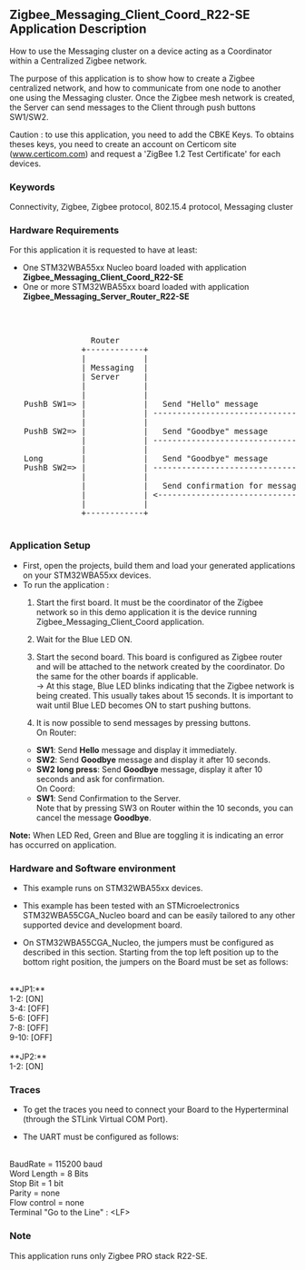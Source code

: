 ## __Zigbee_Messaging_Client_Coord_R22-SE Application Description__

How to use the Messaging cluster on a device acting as a Coordinator within a Centralized Zigbee network.

The purpose of this application is to show how to create a Zigbee centralized network, and how to communicate from one node to another one using the Messaging cluster. Once the Zigbee mesh network is created, the Server can send messages to the Client through push buttons SW1/SW2.

Caution : to use this application, you need to add the CBKE Keys. To obtains theses keys, you need to create an account on Certicom site (www.certicom.com) and request a 'ZigBee 1.2 Test Certificate' for each devices.

### __Keywords__

Connectivity, Zigbee, Zigbee protocol, 802.15.4 protocol, Messaging cluster  

### __Hardware Requirements__

For this application it is requested to have at least:

* One STM32WBA55xx Nucleo board loaded with application **Zigbee_Messaging_Client_Coord_R22-SE**
* One or more STM32WBA55xx board loaded with application **Zigbee_Messaging_Server_Router_R22-SE**
</br>

<pre>
	
                 Router                                               Coord.
               +------------+                                      +------------+
               |            |                                      |            |
               | Messaging  |                                      | Messaging  |       
               | Server     |                                      | Client     | 
               |            |                                      |            |
               |            |                                      |            |
   PushB SW1=> |            |   Send "Hello" message               |            |=> immediate display
               |            | -----------------------------------> |            | 
               |            |                                      |            |
   PushB SW2=> |            |   Send "Goodbye" message             |            |=> display after 10 seconds
			   |            | -----------------------------------> |            |
			   |            |                                      |            |
   Long 	   |            |   Send "Goodbye" message             |            |
   PushB SW2=> |            | -----------------------------------> |            |=> display after 10 seconds and ask for confirmation
			   |            |                                      |            |
			   |            |   Send confirmation for message ID x |            |
			   |            | <----------------------------------- |            |<= PushB SW1
			   |            |                                      |            |
               +------------+                                      +------------+

</pre> 

### __Application Setup__

* First, open the projects, build them and load your generated applications on your STM32WBA55xx devices.
* To run the application :
	1. Start the first board. It must be the coordinator of the Zigbee network so in this demo application it is the device running Zigbee_Messaging_Client_Coord application.  

	2. Wait for the Blue LED ON.  

	3. Start the second board. This board is configured as Zigbee router and will be attached to the network created by the coordinator.
Do the same for the other boards if applicable.  
&rarr; At this stage, Blue LED blinks indicating that the Zigbee network is being created. This usually takes about 15 seconds. It is important to wait until Blue LED becomes ON to start pushing buttons.  

	4. It is now possible to send messages by pressing buttons.   
On Router:  
	* **SW1**: Send **Hello** message and display it immediately.     
	* **SW2**: Send **Goodbye** message and display it after 10 seconds.    
	* **SW2 long press**: Send **Goodbye** message, display it after 10 seconds and ask for confirmation.  
On Coord:  
	* **SW1**: Send Confirmation to the Server.  
Note that by pressing SW3 on Router within the 10 seconds, you can cancel the message **Goodbye**.  
 

**Note:** When LED Red, Green and Blue are toggling it is indicating an error has occurred on application.

### __Hardware and Software environment__

* This example runs on STM32WBA55xx devices.  

* This example has been tested with an STMicroelectronics STM32WBA55CGA_Nucleo board and can be easily tailored to any other supported device and development board.  

* On STM32WBA55CGA_Nucleo, the jumpers must be configured as described in this section. Starting from the top left position up to the bottom right position, the jumpers on the Board must be set as follows:
<br>    
**JP1:**</br>
1-2:  [ON]</br>
3-4:  [OFF]</br>
5-6:  [OFF]</br>
7-8:  [OFF]</br>
9-10: [OFF]</br>
<br>
**JP2:**</br>
1-2:  [ON]  

### __Traces__

* To get the traces you need to connect your Board to the Hyperterminal (through the STLink Virtual COM Port).  

* The UART must be configured as follows:  
<br>
BaudRate       = 115200 baud</br>
Word Length    = 8 Bits</br>
Stop Bit       = 1 bit</br>
Parity         = none</br>
Flow control   = none</br>
Terminal   "Go to the Line" : &lt;LF&gt; 

### __Note__

This application runs only Zigbee PRO stack R22-SE. 
